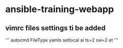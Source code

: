 # ansible-training-webapp
## vimrc files settings ti be added

'''
autocmd FileType yamls setlocal ai ts=2 sw=2 et 
'''
